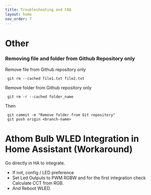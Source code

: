 ```yaml
---
title: Troubleshooting and FAQ
layout: home
nav_order: 7
---
```




# Other

### Removing file and folder from Github Repository only

Remove file from Github repository only 

     git rm --cached file1.txt file2.txt

Remove folder from Github repository only 

     git rm -r --cached folder_name

Then

     git commit -m "Remove folder from Git repository"
     git push origin <branch-name>


# Athom Bulb WLED Integration in Home Assistant (Workaround)

Go directly in HA to integrate.

- If not, config / LED preference 
- Set Led Outputs to PWM RGBW and for the first integration check Calculate CCT from RGB.
- And Reboot WLED.
